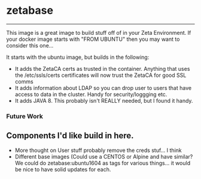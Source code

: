 # zetabase
------------
This image is a great image to build stuff off of in your Zeta Environment. If your docker image starts with "FROM UBUNTU" then you may want to consider this one... 

It starts with the ubuntu image, but builds in the following:

- It adds the ZetaCA certs as trusted in the container. Anything that uses the /etc/ssls/certs certificates will now trust the ZetaCA for good SSL comms
- It adds information about LDAP so you can drop user to users that have access to data in the cluster. Handy for security/loggging etc. 
- It adds JAVA 8. This probably isn't REALLY needed, but I found it handy. 

### Future Work
Components I'd like build in here. 
------------
- More thought on User stuff probably remove the creds stuf... I think
- Different base images (Could use a CENTOS or Alpine and have similar? We could do zetabase:ubuntu1604 as tags for various things... it would be nice to have solid updates for each. 

